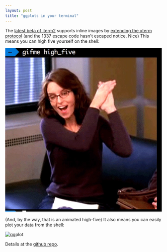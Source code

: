 ```yaml
---
layout: post
title: "ggplots in your terminal"
---
```


The [latest beta of iterm2](http://www.iterm2.com) supports inline
images by [extending the xterm
protocol](http://www.iterm2.com/images.html) (and the 1337 escape code
hasn't escaped notice. Nice) This means you can high five yourself on
the shell:

![high five, liz](/assets/img/shell_high_five.jpg)

(And, by the way, that is an animated high-five)
It also means you can easily plot your data from the shell:

![ggplot](/assets/img/rplot.jpg)

Details at the [github repo](http://github.com/cscheid/rplot).


